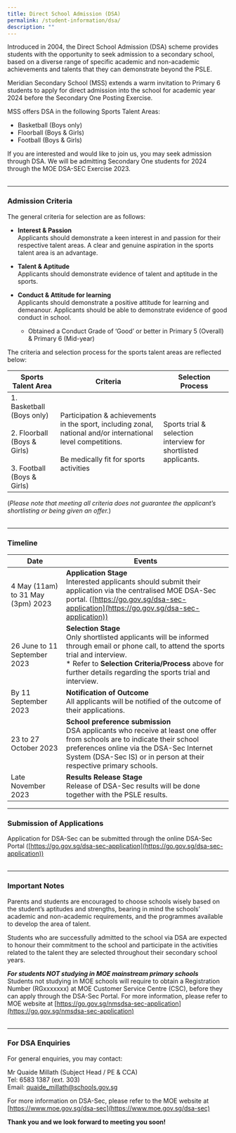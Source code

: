 ```yaml
---
title: Direct School Admission (DSA)
permalink: /student-information/dsa/
description: ""
---
```

Introduced in 2004, the Direct School Admission (DSA) scheme provides students with the opportunity to seek admission to a secondary school, based on a diverse range of specific academic and non-academic achievements and talents that they can demonstrate beyond the PSLE. 

Meridian Secondary School (MSS) extends a warm invitation to Primary 6 students to apply for direct admission into the school for academic year 2024 before the Secondary One Posting Exercise. 


MSS offers DSA in the following Sports Talent Areas:
*   Basketball (Boys only)
*   Floorball (Boys &amp; Girls)
*   Football (Boys &amp; Girls)

If you are interested and would like to join us, you may seek admission through DSA.  We will be admitting Secondary One students for 2024 through the MOE DSA-SEC Exercise 2023. 
<br><br>

* * * 

### Admission Criteria

The general criteria for selection are as follows:

*   **Interest &amp; Passion**  
    Applicants should demonstrate a keen interest in and passion for their respective talent areas. A clear and genuine aspiration in the sports talent area is an advantage.

*   **Talent &amp; Aptitude**  
    Applicants should demonstrate evidence of talent and aptitude in the sports.

*   **Conduct &amp; Attitude for learning**  
    Applicants should demonstrate a positive attitude for learning and demeanour. Applicants should be able to demonstrate evidence of good conduct in school.

	* Obtained a Conduct Grade of ‘Good’ or better in Primary 5 (Overall) &amp; Primary 6 (Mid-year)


The criteria and selection process for the sports talent areas are reflected below:

| Sports Talent Area | Criteria | Selection Process |
| --- | --- | --- |
| 1.  Basketball (Boys only)<br><br>2.  Floorball (Boys &amp; Girls)<br><br>3.  Football (Boys &amp; Girls) | Participation &amp; achievements in the sport, including zonal, national and/or international level competitions. <br><br> Be medically fit for sports activities | Sports trial &amp; selection interview for shortlisted applicants. |

(*Please note that meeting all criteria does not guarantee the applicant’s shortlisting or being given an offer.*) 
<br><br>

* * * 

### Timeline

| Date | Events |
| --- | --- |
| 4 May (11am) to 31 May (3pm) 2023 | **Application Stage** <br> Interested applicants should submit their application via the centralised MOE DSA-Sec portal. ([https://go.gov.sg/dsa-sec-application](https://go.gov.sg/dsa-sec-application)) |
| 26 June to 11 September 2023 | **Selection Stage** <br> Only shortlisted applicants will be informed through email or phone call, to attend the sports trial and interview. <br> * Refer to **Selection Criteria/Process** above for further details regarding the sports trial and interview. |
| By 11 September 2023 | **Notification of Outcome** <br> All applicants will be notified of the outcome of their applications. |
| 23 to 27 October 2023 | **School preference submission** <br> DSA applicants who receive at least one offer from schools are to indicate their school preferences online via the DSA-Sec Internet System (DSA-Sec IS) or in person at their respective primary schools. |
| Late November 2023 | **Results Release Stage** <br> Release of DSA-Sec results will be done together with the PSLE results. |

* * * 

### Submission of Applications

Application for DSA-Sec can be submitted through the online DSA-Sec Portal ([https://go.gov.sg/dsa-sec-application](https://go.gov.sg/dsa-sec-application))
<br><br>
* * * 

### Important Notes
Parents and students are encouraged to choose schools wisely based on the student’s aptitudes and strengths, bearing in mind the schools’ academic and non-academic requirements, and the programmes available to develop the area of talent. 

Students who are successfully admitted to the school via DSA are expected to honour their commitment to the school and participate in the activities related to the talent they are selected throughout their secondary school years.

***For students NOT studying in MOE mainstream primary schools***
<br>Students not studying in MOE schools will require to obtain a Registration Number (RGxxxxxxx) at MOE Customer Service Centre (CSC), before they can apply through the DSA-Sec Portal. For more information, please refer to MOE website at [https://go.gov.sg/nmsdsa-sec-application](https://go.gov.sg/nmsdsa-sec-application)
<br><br>
* * * 

### For DSA Enquiries

For general enquiries, you may contact:

Mr Quaide Millath (Subject Head / PE &amp; CCA)
<br> Tel: 6583 1387 (ext. 303)
<br> Email: [quaide_millath@schools.gov.sg](mailto:quaide_millath@schools.gov.sg)  


For more information on DSA-Sec, please refer to the MOE website at [https://www.moe.gov.sg/dsa-sec](https://www.moe.gov.sg/dsa-sec)


**Thank you and we look forward to meeting you soon!**